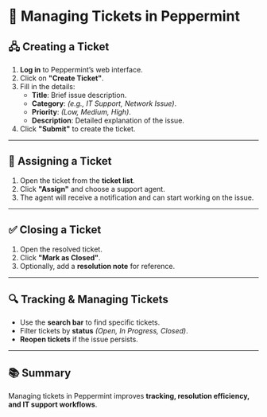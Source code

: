 # 📝 Managing Tickets in Peppermint

## 🖧 Creating a Ticket
1. **Log in** to Peppermint’s web interface.
2. Click on **"Create Ticket"**.
3. Fill in the details:
   - **Title**: Brief issue description.
   - **Category**: *(e.g., IT Support, Network Issue)*.
   - **Priority**: *(Low, Medium, High)*.
   - **Description**: Detailed explanation of the issue.
4. Click **"Submit"** to create the ticket.

---

## 📌 Assigning a Ticket
1. Open the ticket from the **ticket list**.
2. Click **"Assign"** and choose a support agent.
3. The agent will receive a notification and can start working on the issue.

---

## ✅ Closing a Ticket
1. Open the resolved ticket.
2. Click **"Mark as Closed"**.
3. Optionally, add a **resolution note** for reference.

---

## 🔍 Tracking & Managing Tickets
- Use the **search bar** to find specific tickets.
- Filter tickets by **status** *(Open, In Progress, Closed)*.
- **Reopen tickets** if the issue persists.

---

## 📚 Summary
Managing tickets in Peppermint improves **tracking, resolution efficiency, and IT support workflows**.
